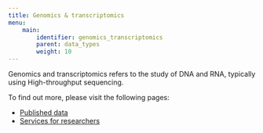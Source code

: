 ```yaml
---
title: Genomics & transcriptomics
menu:
    main:
        identifier: genomics_transcriptomics
        parent: data_types
        weight: 10
---
```


Genomics and transcriptomics refers to the study of DNA and RNA, typically using High-throughput sequencing.

To find out more, please visit the following pages:

* [Published data](data)
* [Services for researchers](services)
